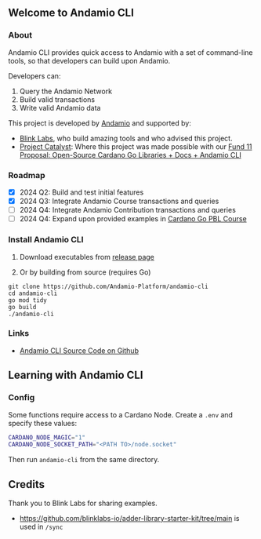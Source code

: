 ## Welcome to Andamio CLI

### About

Andamio CLI provides quick access to Andamio with a set of command-line tools, so that developers can build upon Andamio.

Developers can:

1. Query the Andamio Network
2. Build valid transactions
3. Write valid Andamio data

This project is developed by [Andamio](https://andamio.io) and supported by:

- [Blink Labs](https://blinklabs.io/), who build amazing tools and who advised this project.
- [Project Catalyst](https://projectcatalyst.io/): Where this project was made possible with our [Fund 11 Proposal: Open-Source Cardano Go Libraries + Docs + Andamio CLI](https://milestones.projectcatalyst.io/projects/1100216/)

### Roadmap

- [x] 2024 Q2: Build and test initial features
- [x] 2024 Q3: Integrate Andamio Course transactions and queries
- [ ] 2024 Q4: Integrate Andamio Contribution transactions and queries
- [ ] 2024 Q4: Expand upon provided examples in [Cardano Go PBL Course](https://www.andamio.io/course/gpbl2024)

### Install Andamio CLI

1. Download executables from [release page](https://github.com/Andamio-Platform/andamio-cli/releases)

2. Or by building from source (requires Go)

```
git clone https://github.com/Andamio-Platform/andamio-cli
cd andamio-cli
go mod tidy
go build
./andamio-cli
```

### Links

- [Andamio CLI Source Code on Github](https://github.com/Andamio-Platform/andamio-cli)

## Learning with Andamio CLI

### Config

Some functions require access to a Cardano Node. Create a `.env` and specify these values:

```bash
CARDANO_NODE_MAGIC="1"
CARDANO_NODE_SOCKET_PATH="<PATH TO>/node.socket"
```

Then run `andamio-cli` from the same directory.

## Credits

Thank you to Blink Labs for sharing examples.

- https://github.com/blinklabs-io/adder-library-starter-kit/tree/main is used in `/sync`
